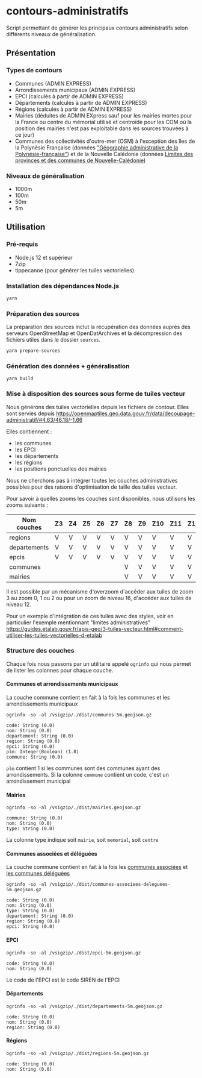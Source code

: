 # contours-administratifs

Script permettant de générer les principaux contours administratifs selon différents niveaux de généralisation.

## Présentation

### Types de contours

- Communes (ADMIN EXPRESS)
- Arrondissements municipaux (ADMIN EXPRESS)
- EPCI (calculés à partir de ADMIN EXPRESS)
- Départements (calculés à partir de ADMIN EXPRESS)
- Régions (calculés à partir de ADMIN EXPRESS)
- Mairies (déduites de ADMIN EXpress sauf pour les mairies mortes pour la France ou centre du mémorial utilisé et centroïde pour les COM où la position des mairies n'est pas exploitable dans les sources trouvées à ce jour)
- Communes des collectivités d'outre-mer (OSM) à l'exception des îles de la Polynésie Française (données ["Géographie administrative de la Polynésie-française"](https://www.data.gouv.fr/fr/datasets/geographie-administrative-de-la-polynesie-francaise/)) et de la Nouvelle Calédonie (données [Limites des provinces et des communes de Nouvelle-Calédonie](https://georep-dtsi-sgt.opendata.arcgis.com/datasets/dtsi-sgt::limites-administratives-terrestres-1/about?layer=0))

### Niveaux de généralisation

- 1000m
- 100m
- 50m
- 5m

## Utilisation

### Pré-requis

- Node.js 12 et supérieur
- 7zip
- tippecanoe (pour générer les tuiles vectorielles)

### Installation des dépendances Node.js

```bash
yarn
```

### Préparation des sources

La préparation des sources inclut la récupération des données auprès des serveurs OpenStreetMap et OpenDatArchives et la décompression des fichiers utiles dans le dossier `sources`.

```bash
yarn prepare-sources
```

### Génération des données + généralisation

```
yarn build
```

### Mise à disposition des sources sous forme de tuiles vecteur

Nous générons des tuiles vectorielles depuis les fichiers de contour. Elles sont servies depuis https://openmaptiles.geo.data.gouv.fr/data/decoupage-administratif/#4.63/46.18/-1.66

Elles contiennent :

- les communes
- les EPCI
- les départements
- les régions
- les positions ponctuelles des mairies

Nous ne cherchons pas à intégrer toutes les couches administratives possibles pour des raisons d'optimisation de taille des tuiles vecteur.

Pour savoir à quelles zooms les couches sont disponibles, nous utilisons les zooms suivants :


|Nom couches |Z3 |Z4 |Z5 |Z6 |Z7 |Z8 |Z9 |Z10|Z11|Z12|
|------------|---|---|---|---|---|---|---|---|---|---|
|regions     |V  |V  |V  |V  |V  |V  |V  |V  |V  |V  |
|departements|V  |V  |V  |V  |V  |V  |V  |V  |V  |V  |
|epcis       |V  |V  |V  |V  |V  |V  |V  |V  |V  |V  |
|communes    |   |   |   |   |   |V  |V  |V  |V  |V  |
|mairies     |   |   |   |   |   |V  |V  |V  |V  |V  |

Il est possible par un mécanisme d'overzoom d'accéder aux tuiles de zoom 3 au zoom 0, 1 ou 2 ou pour un zoom de niveau 16, d'accéder aux tuiles de niveau 12.

Pour un exemple d'intégration de ces tuiles avec des styles, voir en particulier l'exemple mentionnant "limites administratives" https://guides.etalab.gouv.fr/apis-geo/3-tuiles-vecteur.html#comment-utiliser-les-tuiles-vectorielles-d-etalab

### Structure des couches

Chaque fois nous passons par un utilitaire appelé `ogrinfo` qui nous permet de lister les colonnes pour chaque couche.

#### Communes et arrondissements municipaux

La couche commune contient en fait à la fois les communes et les arrondissements municipaux

```
ogrinfo -so -al /vsigzip/./dist/communes-5m.geojson.gz
```

```
code: String (0.0)
nom: String (0.0)
departement: String (0.0)
region: String (0.0)
epci: String (0.0)
plm: Integer(Boolean) (1.0)
commune: String (0.0)
```

`plm` contient 1 si les communes sont des communes ayant des arrondissements. Si la colonne `commune` contient un code, c'est un arrondissement municipal

#### Mairies

```
ogrinfo -so -al /vsigzip/./dist/mairies.geojson.gz
```

```
commune: String (0.0)
nom: String (0.0)
type: String (0.0)
```

La colonne type indique soit `mairie`, soit `memorial`, soit `centre`

#### Communes associées et déléguées

La couche commune contient en fait à la fois les [communes associées](https://www.insee.fr/fr/metadonnees/definition/c2297) et [les communes déléguées](https://www.insee.fr/fr/metadonnees/definition/c2298)

```
ogrinfo -so -al /vsigzip/./dist/communes-associees-deleguees-5m.geojson.gz
```

```
code: String (0.0)
nom: String (0.0)
type: String (0.0)
departement: String (0.0)
region: String (0.0)
epci: String (0.0)
```

#### EPCI

```
ogrinfo -so -al /vsigzip/./dist/epci-5m.geojson.gz
```

```
code: String (0.0)
nom: String (0.0)
```

Le code de l'EPCI est le code SIREN de l'EPCI

#### Départements

```
ogrinfo -so -al /vsigzip/./dist/departements-5m.geojson.gz
```

```
code: String (0.0)
nom: String (0.0)
region: String (0.0)
```

#### Régions

```
ogrinfo -so -al /vsigzip/./dist/regions-5m.geojson.gz
```

```
code: String (0.0)
nom: String (0.0)
```
